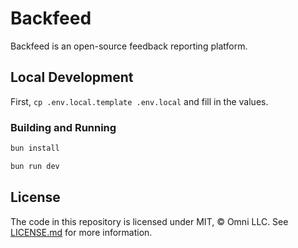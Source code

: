 # Backfeed

Backfeed is an open-source feedback reporting platform.

## Local Development

First, `cp .env.local.template .env.local` and fill in the values.

### Building and Running

```sh
bun install
```

```sh
bun run dev
```

## License

The code in this repository is licensed under MIT, &copy; Omni LLC. See [LICENSE.md](LICENSE.md) for more information.

